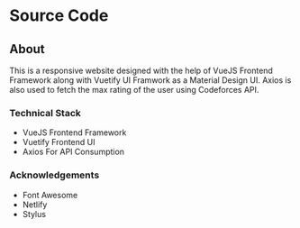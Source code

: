 # Source Code

## About
This is a responsive website designed with the help of VueJS Frontend Framework along with Vuetify UI Framwork as a Material Design UI. Axios is also used to fetch the max rating of the user using Codeforces API.

### Technical Stack
- VueJS Frontend Framework
- Vuetify Frontend UI 
- Axios For API Consumption

### Acknowledgements 
- Font Awesome
- Netlify
- Stylus
